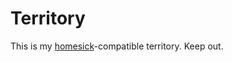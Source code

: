 Territory
=========

This is my [homesick](https://github.com/technicalpickles/homesick)-compatible territory. Keep out.

